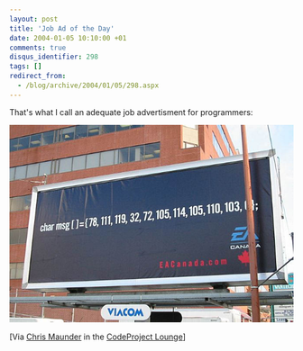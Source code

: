 ```yaml
---
layout: post
title: 'Job Ad of the Day'
date: 2004-01-05 10:10:00 +01
comments: true
disqus_identifier: 298
tags: []
redirect_from:
  - /blog/archive/2004/01/05/298.aspx
---
```


That's what I call an adequate job advertisment for programmers:

![](/files/archive/o_ProgrammersAd.jpg)

[Via [Chris Maunder](http://www.codeproject.com/script/profile/whos_who.asp?id=1) in the [CodeProject Lounge](http://www.codeproject.com/lounge.asp?msg=704768#xx704768xx)]

